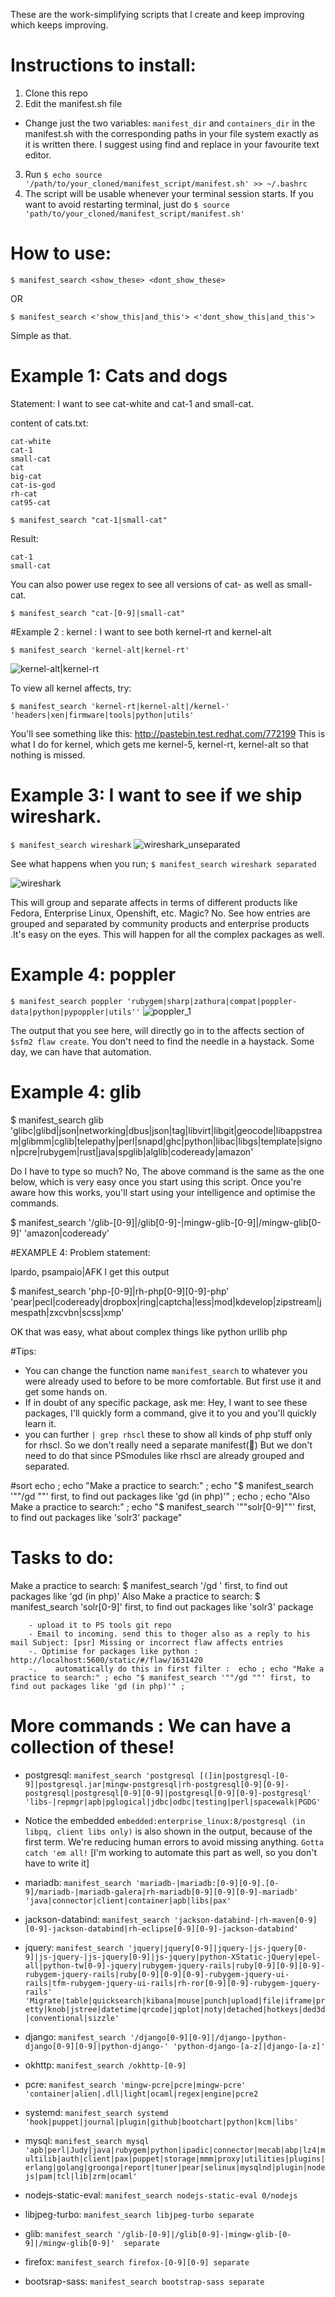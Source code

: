 These are the work-simplifying scripts that I create and keep improving which keeps improving.

# Instructions to install:
1. Clone this repo
2. Edit the manifest.sh file
  - Change just the two variables: `manifest_dir` and `containers_dir` in the manifest.sh  with the corresponding paths in your file system exactly as it is written there. I suggest using find and replace in your favourite text editor.
3. Run `$ echo source '/path/to/your_cloned/manifest_script/manifest.sh' >> ~/.bashrc`
4. The script will be usable whenever your terminal session starts. If you want to avoid restarting terminal,   just do `$ source 'path/to/your_cloned/manifest_script/manifest.sh'`

# How to use:
```
$ manifest_search <show_these> <dont_show_these>
```
OR
```
$ manifest_search <'show_this|and_this'> <'dont_show_this|and_this'>
```

Simple as that.

# Example 1: Cats and dogs
Statement: I want to see cat-white and cat-1 and small-cat.

content of cats.txt:
```
cat-white
cat-1
small-cat
cat
big-cat
cat-is-god
rh-cat
cat95-cat
```

`$ manifest_search "cat-1|small-cat"`

Result:

```
cat-1
small-cat
```

You can also power use regex to see all versions of cat- as well as small-cat.

`$ manifest_search "cat-[0-9]|small-cat"`




#Example 2 : kernel : I want to see both kernel-rt and kernel-alt

`$ manifest_search 'kernel-alt|kernel-rt'`

![kernel-alt|kernel-rt](https://user-images.githubusercontent.com/32044701/59568287-5f4eba80-9096-11e9-9598-5848f3ee0bd2.png)

To view all kernel affects, try:

```
$ manifest_search 'kernel-rt|kernel-alt|/kernel-' 'headers|xen|firmware|tools|python|utils'
```

You'll see something like this: http://pastebin.test.redhat.com/772199
This is what I do for kernel, which gets me kernel-5, kernel-rt, kernel-alt so that nothing is missed.

# Example 3: I want to see if we ship wireshark.

`$ manifest_search wireshark`
![wireshark_unseparated](https://user-images.githubusercontent.com/32044701/59568324-bf456100-9096-11e9-9d46-4070acab77dd.png)

See what happens when you run;
`$ manifest_search wireshark separated`

![wireshark](https://user-images.githubusercontent.com/32044701/59568228-88bb1680-9095-11e9-967b-abe0c84a4f8b.png)

This will group and separate affects in terms of different products like Fedora, Enterprise Linux, Openshift, etc.
Magic? No. See how entries are grouped and separated by community products and enterprise products .It's easy on the eyes. This will happen for all the complex packages as well.


# Example 4: poppler

`$ manifest_search poppler 'rubygem|sharp|zathura|compat|poppler-data|python|pypoppler|utils''`
![poppler_1](https://user-images.githubusercontent.com/32044701/59568603-9a52ed00-909a-11e9-8bfc-bc0ca8bad61c.png)

The output that you see here, will directly go in to the affects section of `$sfm2 flaw create`. You don't need to find the needle in a haystack. Some day, we can have that automation.

# Example 4: glib

$ manifest_search glib 'glibc|glibd|json|networking|dbus|json|tag|libvirt|libgit|geocode|libappstream|glibmm|cglib|telepathy|perl|snapd|ghc|python|libac|libgs|template|signon|pcre|rubygem|rust|java|spglib|alglib|codeready|amazon'

Do I have to type so much? No, The above command is the same as the one below, which is very easy once you start using this script. Once you're aware how this works, you'll start using your intelligence and optimise the commands.

$ manifest_search '/glib-[0-9]|/glib[0-9]-|mingw-glib-[0-9]|/mingw-glib[0-9]' 'amazon|codeready'


#EXAMPLE 4:
Problem statement:

lpardo, psampaio|AFK I get this output

$ manifest_search  'php-[0-9]|rh-php[0-9][0-9]-php' 'pear|pecl|codeready|dropbox|ring|captcha|less|mod|kdevelop|zipstream|jmespath|zxcvbn|scss|xmp'

OK that was easy, what about complex things like python urllib php

#Tips:
  - You can change the function name `manifest_search` to whatever you were already used to before to be more comfortable. But first use it and get some hands on.
  - If in doubt of any specific package, ask me: Hey, I want to see these packages, I'll quickly form a command, give it to you and you'll quickly learn it.
  - you can further `| grep rhscl` these to show all kinds of php stuff only for rhscl. So we don't really need a separate manifest(🤔) But we don't need to do that since PSmodules like rhscl are already grouped and separated.


#sort
echo ; echo "Make a practice to search:" ; echo "$ manifest_search '""/gd ""' first, to find out packages like 'gd (in php)'" ;
echo ; echo "Also Make a practice to search:" ; echo "$ manifest_search '""solr[0-9]""' first, to find out packages like 'solr3' package"

# Tasks to do:
Make a practice to search:
$ manifest_search '/gd ' first, to find out packages like 'gd (in php)'
Also Make a practice to search:
$ manifest_search 'solr[0-9]' first, to find out packages like 'solr3' package

        - upload it to PS tools git repo
        - Email to incoming. send this to thoger also as a reply to his mail Subject: [psr] Missing or incorrect flaw affects entries  
        -. Optimise for packages like python : http://localhost:5600/static/#/flaw/1631420
        -.    automatically do this in first filter :  echo ; echo "Make a practice to search:" ; echo "$ manifest_search '""/gd ""' first, to find out packages like 'gd (in php)'" ;

# More commands : We can have a collection of these!

- postgresql: `manifest_search 'postgresql [(]in|postgresql-[0-9]|postgresql.jar|mingw-postgresql|rh-postgresql[0-9][0-9]-postgresql|postgresql[0-9][0-9]|postgresql[0-9][0-9]-postgresql' 'libs-|repmgr|apb|pglogical|jdbc|odbc|testing|perl|spacewalk|PGDG'
`

- Notice the embedded `embedded:enterprise_linux:8/postgresql (in libpq, client libs only)` is also shown in the output, because of the first term. We're reducing human errors to avoid missing anything. `Gotta catch 'em all!` [I'm working to automate this part as well, so you don't have to write it]

- mariadb: `manifest_search 'mariadb-|mariadb:[0-9][0-9].[0-9]/mariadb-|mariadb-galera|rh-mariadb[0-9][0-9][0-9]-mariadb' 'java|connector|client|container|apb|libs|pax'
`


- jackson-databind: `manifest_search 'jackson-databind-|rh-maven[0-9][0-9]-jackson-databind|rh-eclipse[0-9][0-9]-jackson-databind' `

- jquery: `manifest_search 'jquery|jquery[0-9]|jquery-|js-jquery[0-9]|js-jquery-|js-jquery[0-9]|js-jquery|python-XStatic-jQuery|epel-all|python-tw[0-9]-jquery|rubygem-jquery-rails|ruby[0-9][0-9][0-9]-rubygem-jquery-rails|ruby[0-9][0-9][0-9]-rubygem-jquery-ui-rails|tfm-rubygem-jquery-ui-rails|rh-ror[0-9][0-9]-rubygem-jquery-rails' 'Migrate|table|quicksearch|kibana|mouse|punch|upload|file|iframe|pretty|knob|jstree|datetime|qrcode|jqplot|noty|detached|hotkeys|ded3d|conventional|sizzle'`

- django: `manifest_search '/django[0-9][0-9]|/django-|python-django[0-9][0-9]|python-django-' 'python-django-[a-z]|django-[a-z]'`

- okhttp: `manifest_search /okhttp-[0-9]`

- pcre: `manifest_search 'mingw-pcre|pcre|mingw-pcre' 'container|alien|.dll|light|ocaml|regex|engine|pcre2`

- systemd: `manifest_search systemd 'hook|puppet|journal|plugin|github|bootchart|python|kcm|libs'`

- mysql: `manifest_search mysql 'apb|perl|Judy|java|rubygem|python|ipadic|connector|mecab|abp|lz4|multilib|auth|client|pax|puppet|storage|mmm|proxy|utilities|plugins|erlang|golang|groonga|report|tuner|pear|selinux|mysqlnd|plugin|nodejs|pam|tcl|lib|zrm|ocaml'
`

- nodejs-static-eval: `manifest_search nodejs-static-eval 0/nodejs`

- libjpeg-turbo: `manifest_search libjpeg-turbo separate`

- glib: `manifest_search '/glib-[0-9]|/glib[0-9]-|mingw-glib-[0-9]|/mingw-glib[0-9]'  separate`

- firefox: `manifest_search firefox-[0-9][0-9] separate `

- bootsrap-sass: `manifest_search bootstrap-sass separate `
